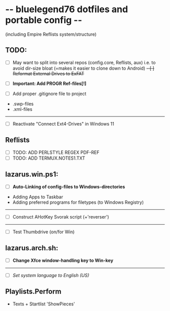 # -- bluelegend76 dotfiles and portable config --
(including Empire Reflists system/structure)

## TODO:
- [ ] May want to split into several repos (config.core, Reflists, aux)
  i.e. to avoid dir-size bloat (=makes it easier to clone down to Android)
~~- [ ] Reformat External Drives to ExFAT~~

- [ ] **Important: Add PROGR Ref-files[!]**
- [ ] Add proper .gitignore file to project
- .swp-files
- .xml-files
-----
- [ ] Reactivate "Connect Ext4-Drives" in Windows 11

## Reflists
- [ ] TODO: ADD PERLSTYLE REGEX PDF-REF
- [ ] TODO: ADD TERMUX.NOTES1.TXT

## lazarus.win.ps1:
- [ ] **Auto-Linking of config-files to Windows-directories**
- Adding Apps to Taskbar
- Adding preferred programs for filetypes (to Windows Registry)
----
- [ ] Construct AHotKey Svorak script (+'reverser')
----
- [ ] Test Thumbdrive (on/for Win)
 
## lazarus.arch.sh:
- [ ] **Change Xfce window-handling key to Win-key**
----
- [ ] *Set system language to English (US)*

## Playlists.Perform
- Texts + Startlist 'ShowPieces'
